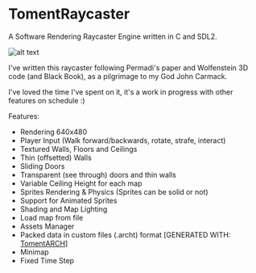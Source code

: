 # TomentRaycaster
A Software Rendering Raycaster Engine written in C and SDL2.

![alt text](https://i.ibb.co/0ML6n8d/raycasterz.png)

I've written this raycaster following Permadi's paper and Wolfenstein 3D code (and Black Book), as a pilgrimage to my God John Carmack.

I've loved the time I've spent on it, it's a work in progress with other features on schedule :)

Features:
- Rendering 640x480
- Player Input (Walk forward/backwards, rotate, strafe, interact)
- Textured Walls, Floors and Ceilings
- Thin (offsetted) Walls
- Sliding Doors
- Transparent (see through) doors and thin walls
- Variable Ceiling Height for each map
- Sprites Rendering & Physics (Sprites can be solid or not)
- Support for Animated Sprites
- Shading and Map Lighting
- Load map from file
- Assets Manager
- Packed data in custom files (.archt) format [GENERATED WITH: [TomentARCH](https://github.com/silvematt/TomentARCH)]
- Minimap
- Fixed Time Step

